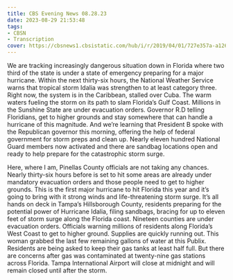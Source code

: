 ```yaml
---
title: CBS Evening News 08.28.23
date: 2023-08-29 21:53:48
tags:
- CBSN
- Transcription
cover: https://cbsnews1.cbsistatic.com/hub/i/r/2019/04/01/727e357a-a126-4138-a2c5-4d3222669d57/thumbnail/640x360/3ff2761028dc5c65cc4f07acd54bcd5c/cbsn2-logo-1920x1080.jpg
---
```

We are tracking increasingly dangerous situation down in Florida where two third of the state is under a state of emergency preparing for a major hurricane. Within the next thirty-six hours, the National Weather Service warns that tropical storm Idalia was strengthen to at least category three. Right now, the system is in the Caribbean, stalled over Cuba. The warm waters fueling the storm on its path to slam Florida’s Gulf Coast. Millions in the Sunshine State are under evacuation orders. Governor R.D telling Floridians, get to higher grounds and stay somewhere that can handle a hurricane of this magnitude. And we’re learning that President B spoke with the Republican governor this morning, offering the help of federal government for storm preps and clean up. Nearly eleven hundred National Guard members now activated and there are sandbag locations open and ready to help prepare for the catastrophic storm surge. 

Here, where I am, Pinellas County officials are not taking any chances. Nearly thirty-six hours before is set to hit some areas are already under mandatory evacuation orders and those people need to get to higher grounds. This is the first major hurricane to hit Florida this year and it’s going to bring with it strong winds and life-threatening storm surge. It’s all hands on deck in Tampa’s Hillsborough County, residents preparing for the potential power of Hurricane Idalia, filing sandbags, bracing for up to eleven feet of storm surge along the Florida coast. Nineteen counties are under evacuation orders. Officials warning millions of residents along Florida’s West Coast to get to higher ground. Supplies are quickly running out. This woman grabbed the last few remaining gallons of water at this Publix. Residents are being asked to keep their gas tanks at least half full. But there are concerns after gas was contaminated at twenty-nine gas stations across Florida. Tampa International Airport will close at midnight and will remain closed until after the storm. 
